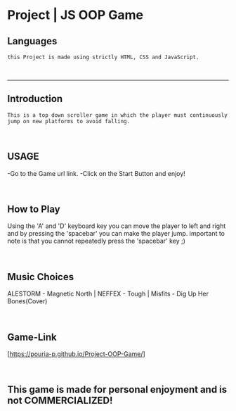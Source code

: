 # Project | JS OOP Game

  <summary>
   <h2>Languages</h2>
  </summary>
  
    this Project is made using strictly HTML, CSS and JavaScript.
  <br>
  <hr>

## Introduction

    This is a top down scroller game in which the player must continuously jump on new platforms to avoid falling.

<br>

## USAGE

-Go to the Game url link.
-Click on the Start Button and enjoy!

<br>

## How to Play

Using the 'A' and 'D' keyboard key you can move the player to left and right and by pressing the 'spacebar' you can make the player jump.
important to note is that you cannot repeatedly press the 'spacebar' key ;)

<br>

## Music Choices

ALESTORM - Magnetic North | NEFFEX - Tough | Misfits - Dig Up Her Bones(Cover)

<br>

## Game-Link

[https://pouria-p.github.io/Project-OOP-Game/]

<br>

## This game is made for personal enjoyment and is not COMMERCIALIZED!
